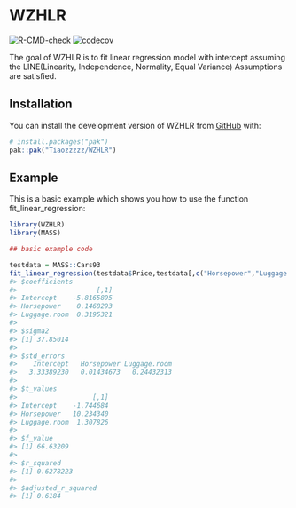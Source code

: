 
<!-- README.md is generated from README.Rmd. Please edit that file -->

# WZHLR

<!-- badges: start -->

[![R-CMD-check](https://github.com/Tiaozzzzz/WZHLR/actions/workflows/R-CMD-check.yaml/badge.svg)](https://github.com/Tiaozzzzz/WZHLR/actions/workflows/R-CMD-check.yaml)
[![codecov](https://codecov.io/gh/Tiaozzzzz/WZHLR/branch/main/graph/badge.svg?token=TOKEN)](https://app.codecov.io/gh/Tiaozzzzz/WZHLR)
<!-- badges: end -->

The goal of WZHLR is to fit linear regression model with intercept
assuming the LINE(Linearity, Independence, Normality, Equal Variance)
Assumptions are satisfied.

## Installation

You can install the development version of WZHLR from
[GitHub](https://github.com/) with:

``` r
# install.packages("pak")
pak::pak("Tiaozzzzz/WZHLR")
```

## Example

This is a basic example which shows you how to use the function
fit_linear_regression:

``` r
library(WZHLR)
library(MASS)

## basic example code

testdata = MASS::Cars93
fit_linear_regression(testdata$Price,testdata[,c("Horsepower","Luggage.room")])
#> $coefficients
#>                    [,1]
#> Intercept    -5.8165895
#> Horsepower    0.1468293
#> Luggage.room  0.3195321
#> 
#> $sigma2
#> [1] 37.85014
#> 
#> $std_errors
#>    Intercept   Horsepower Luggage.room 
#>   3.33389230   0.01434673   0.24432313 
#> 
#> $t_values
#>                   [,1]
#> Intercept    -1.744684
#> Horsepower   10.234340
#> Luggage.room  1.307826
#> 
#> $f_value
#> [1] 66.63209
#> 
#> $r_squared
#> [1] 0.6278223
#> 
#> $adjusted_r_squared
#> [1] 0.6184
```

